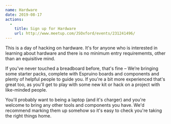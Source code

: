 ```yaml
---
name: Hardware
date: 2019-08-17
actions:
  -
    title: Sign up for Hardware
    url: http://www.meetup.com/JSOxford/events/231241496/
---
```


This is a day of hacking on hardware. It's for anyone who is interested in learning about hardware and there is no minimum entry requirememts, other than an equisitive mind.

If you've never touched a breadboard before, that's fine – We’re bringing some starter packs, complete with Espruino boards and components and plenty of helpful people to guide you. If you're a bit more experienced that's great too, as you'll get to play with some new kit or hack on a project with like-minded people.

You'll probably want to being a laptop (and it's charger) and you're welcome to bring any other tools and components you have. We'd recommend marking them up somehow so it's easy to check you're taking the right things home.
